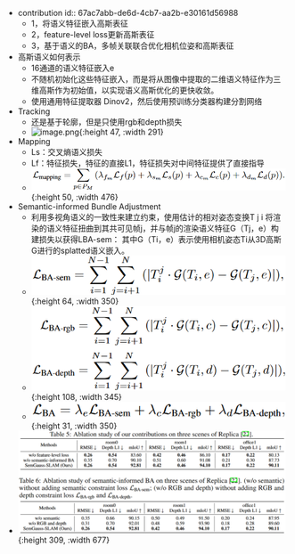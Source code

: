 - contribution
  id:: 67ac7abb-de6d-4cb7-aa2b-e30161d56988
	- 1，将语义特征嵌入高斯表征
	- 2，feature-level loss更新高斯表征
	- 3，基于语义的BA，多帧关联联合优化相机位姿和高斯表征
- 高斯语义如何表示
	- 16通道的语义特征嵌入e
	- 不随机初始化这些特征嵌入，而是将从图像中提取的二维语义特征作为三维高斯作为初始值，以实现语义高斯优化的更快收敛。
	- 使用通用特征提取器 Dinov2，然后使用预训练分类器构建分割网络
- Tracking
	- 还是基于轮廓，但是只使用rgb和depth损失
	- ![image.png](../assets/image_1739419846469_0.png){:height 47, :width 291}
- Mapping
	- Ls：交叉熵语义损失
	- Lf：特征损失，特征的直接L1，特征损失对中间特征提供了直接指导
	- ![Replaced by Image Uploader](https://raw.githubusercontent.com/Laura-Ting/blog-images/master/202502131211334.png){:height 50, :width 476}
- Semantic-informed Bundle Adjustment
	- 利用多视角语义的一致性来建立约束，使用估计的相对姿态变换T j i 将渲染的语义特征扭曲到其共可见帧j，并与帧j的渲染语义特征G（Tj，e）构建损失以获得LBA-sem： 其中G（Ti，e）表示使用相机姿态Ti从3D高斯G进行的splatted语义嵌入。
	- ![Replaced by Image Uploader](https://raw.githubusercontent.com/Laura-Ting/blog-images/master/202502131220288.png){:height 64, :width 350}
	- ![Replaced by Image Uploader](https://raw.githubusercontent.com/Laura-Ting/blog-images/master/202502131221515.png){:height 108, :width 345}
	- ![Replaced by Image Uploader](https://raw.githubusercontent.com/Laura-Ting/blog-images/master/202502131221940.png){:height 31, :width 350}
- ![Replaced by Image Uploader](https://raw.githubusercontent.com/Laura-Ting/blog-images/master/202502131224724.png){:height 309, :width 677}